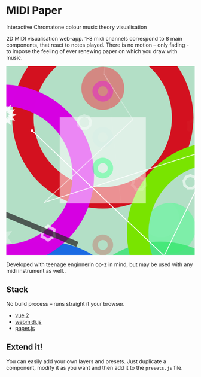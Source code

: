 # MIDI Paper
Interactive Chromatone colour music theory visualisation

2D MIDI visualisation web-app. 1-8 midi channels correspond to 8 main components, that react to notes played. There is no motion – only fading - to impose the feeling of ever renewing paper on which you draw with music. 

![](https://raw.githubusercontent.com/DeFUCC/midi-paper/master/Screenshot-2019-12-05-at-21.43.34-768x769.png)

Developed with teenage enginnerin op-z in mind, but may be used with any midi instrument as well..

## Stack
No build process – runs straight it your browser. 

- [vue 2](https://vuejs.org/)
- [webmidi.js](https://github.com/djipco/webmidi)
- [paper.js](http://paperjs.org/)

## Extend it!

You can easily add your own layers and presets. Just duplicate a component, modify it as you want and then add it to the `presets.js` file. 